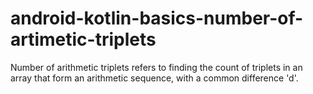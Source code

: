 # android-kotlin-basics-number-of-artimetic-triplets
Number of arithmetic triplets refers to finding the count of triplets in an array that form an arithmetic sequence, with a common difference 'd'.
